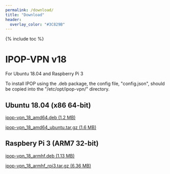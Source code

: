 ```yaml
---
permalink: /download/
title: "Download"
header:
  overlay_color: "#3C829B"
---
```

{% include toc %}

# IPOP-VPN v18

For Ubuntu 18.04 and Raspberry Pi 3

To install IPOP using the .deb package, the config file, "config.json", should be copied into the "/etc/opt/ipop-vpn/" directory.

## Ubuntu 18.04 (x86 64-bit)

[ipop-vpn_18_amd64.deb (1.2 MB)](https://github.com/ipop-project/Downloads/releases/download/v18/ipop-vpn_18_amd64.deb)

[ipop-vpn_18_amd64_ubuntu.tar.gz (1.6 MB)](https://github.com/ipop-project/Downloads/releases/download/v18/ipop-vpn_18_amd64_ubuntu.tar.gz)

## Raspbery Pi 3 (ARM7 32-bit)

[ipop-vpn_18_armhf.deb (1.13 MB)](https://github.com/ipop-project/Downloads/releases/download/v18/ipop-vpn_18_armhf.deb)

[ipop-vpn_18_armhf_rpi3.tar.gz (6.36 MB)](https://github.com/ipop-project/Downloads/releases/download/v18/ipop-vpn_18_armhf_rpi3.tar.gz)